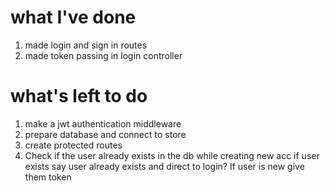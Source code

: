 # what I've done
1. made login and sign in routes
2. made token passing in login controller

# what's left to do
1. make a jwt authentication middleware
2. prepare database and connect to store
3. create protected routes
4. Check if the user already exists in the db while creating new acc
if user exists say user already exists and direct to login?
If user is new give them token